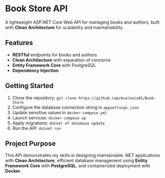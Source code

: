 # Book Store API

A lightweight ASP.NET Core Web API for managing books and authors, built with **Clean Architecture** for scalability and maintainability.

## Features
- **RESTful** endpoints for books and authors
- **Clean Architecture** with separation of concerns
- **Entity Framework Core** with PostgreSQL
- **Dependency Injection**

## Getting Started
1. Clone the repository: `git clone https://github.com/Avalonix01/Book-Store`
2. Configure the database connection string in `appsettings.json`
3. Update sensitive values in `docker-compose.yml`
4. Launch services: `docker-compose up`
5. Apply migrations: `dotnet ef database update`
6. Run the API: `dotnet run`

## Project Purpose
This API demonstrates my skills in designing maintainable .NET applications with **Clean Architecture**, efficient database management using **Entity Framework Core** with **PostgreSQL**, and containerized deployment with **Docker**.
